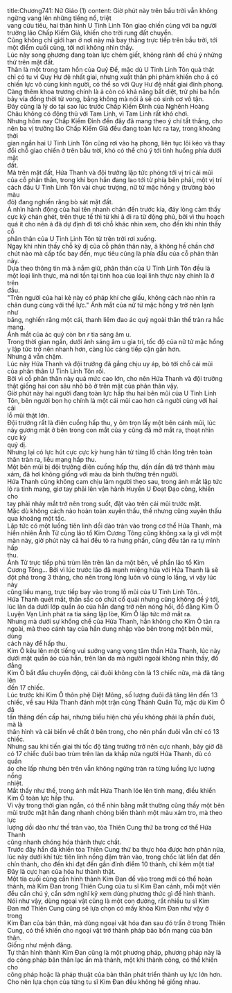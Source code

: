 title:Chương741: Nữ Giáo (1)
content:
Giờ phút này trên bầu trời vẫn không ngừng vang lên những tiếng nổ, triệt<br>vang cửu tiêu, hai thân hình U Tinh Linh Tôn giao chiến cùng với ba người<br>trưởng lão Chấp Kiếm Giả, khiến cho trời rung đất chuyển.<br>Cũng không chỉ giới hạn ở nơi này mà bay thẳng trực tiếp trên bầu trời, tới<br>một điểm cuối cùng, tới nơi không nhìn thấy.<br>Lúc này song phương đang toàn lực chém giết, không rảnh để chú ý những<br>thứ trên mặt đất.<br>Thân là một trong tam hồn của Quỷ Đế, mặc dù U Tinh Linh Tôn quả thật<br>chỉ có tu vi Quy Hư đệ nhất giai, nhưng xuất thân phi phàm khiến cho ả có<br>chiến lực vô cùng kinh người, có thể so với Quy Hư đệ nhất giai đỉnh phong.<br>Càng thêm khoa trương chính là ả còn có khả năng bất diệt, trừ phi ba hồn<br>bảy vía đồng thời tử vong, bằng không mà nói ả sẽ có sinh cơ vô tận.<br>Đây cũng là lý do tại sao lúc trước Chấp Kiếm Đình của Nghênh Hoàng<br>Châu không có động thủ với Tam Linh, vì Tam Linh rất khó chơi.<br>Nhưng hôm nay Chấp Kiếm Đình đến đây đã mang theo ý chí tất thắng, cho<br>nên ba vị trưởng lão Chấp Kiếm Giả đều đang toàn lực ra tay, trong khoảng thời<br>gian ngắn hai U Tinh Linh Tôn cũng rơi vào hạ phong, liên tục lôi kéo và thay<br>đổi chỗ giao chiến ở trên bầu trời, khó có thể chú ý tới tình huống phía dưới mặt<br>đất.<br>Mà trên mặt đất, Hứa Thanh và đội trưởng lập tức phóng tới vị trí cái mũi<br>của cỗ phân thân, trong khi bọn hắn đang lao tới từ phía bên phải, một vị trí<br>cách đầu U Tinh Linh Tôn vài chục trượng, nữ tử mặc hồng y (trường bào màu<br>đỏ) đang nghiến răng bò sát mặt đất.<br>Ả nhìn hành động của hai tên nhanh chân đến trước kia, đáy lòng cảm thấy<br>cực kỳ chán ghét, trên thực tế thì từ khi ả đi ra từ động phủ, bởi vì thu hoạch<br>quá ít cho nên ả đã dự định đi tới chỗ khác nhìn xem, cho đến khi nhìn thấy cỗ<br>phân thân của U Tinh Linh Tôn từ trên trời rơi xuống.<br>Ngay khi nhìn thấy chỗ kỳ dị của cỗ phân thân này, ả không hề chần chờ<br>chút nào mà cấp tốc bay đến, mục tiêu cũng là phía đầu của cỗ phân thân này.<br>Dựa theo thông tin mà ả nắm giữ, phân thân của U Tinh Linh Tôn đều là<br>một loại linh thực, mà nơi tồn tại tinh hoa của loại linh thực này chính là ở trên<br>đầu.<br>"Trên người của hai kẻ này có pháp khí che giấu, không cách nào nhìn ra<br>chân dung cùng với thế lực." Ánh mắt của nữ tử mặc hồng y trở nên lạnh như<br>băng, nghiến răng một cái, thanh liêm đao ác quỷ ngoài thân thể tràn ra hắc<br>mang.<br>Ánh mắt của ác quỷ còn b*n r* tia sáng âm u.<br>Trong thời gian ngắn, dưới ánh sáng âm u gia trì, tốc độ của nữ tử mặc hồng<br>y lập tức trở nên nhanh hơn, càng lúc càng tiếp cận gần hơn.<br>Nhưng ả vẫn chậm.<br>Lúc này Hứa Thanh và đội trưởng đã gắng chịu uy áp, bò tới chỗ cái mũi<br>của phân thân U Tinh Linh Tôn rồi.<br>Bởi vì cỗ phân thân này quá mức cao lớn, cho nên Hứa Thanh và đội trưởng<br>thật giống hai con sâu nhỏ bò ở trên mặt của phân thân vậy.<br>Giờ phút này hai người đang toàn lực hấp thu hai bên mũi của U Tinh Linh<br>Tôn, bên người bọn họ chính là một cái mũi cao hơn cả người cùng với hai cái<br>lỗ mũi thật lớn.<br>Đội trưởng rất là điên cuồng hấp thu, y ôm trọn lấy một bên cánh mũi, lúc<br>này gương mặt ở bên trong con mắt của y cũng đã mở mắt ra, thoạt nhìn cực kỳ<br>quỷ dị.<br>Nhưng lại có lực hút cực cực kỳ hung hãn từ từng lỗ chân lông trên toàn<br>thân tràn ra, liều mạng hấp thu.<br>Một bên mũi bị đội trưởng điên cuồng hấp thu, dần dần đã trở thành màu<br>xám, đã hơi không giống với màu da bình thường trên người.<br>Hứa Thanh cũng không cam chịu làm người theo sau, trong ánh mắt lập tức<br>lộ ra tinh mang, giơ tay phải lên vận hành Huyền U Đoạt Đạo công, khiến cho<br>tay phải nháy mắt trở nên trong suốt, đặt vào trên cái mũi trước mặt.<br>Mặc dù không cách nào hoàn toàn xuyên thấu, thế nhưng cũng xuyên thấu<br>qua khoảng một tấc.<br>Lập tức có một luồng tiên linh dồi dào tràn vào trong cơ thể Hứa Thanh, mà<br>hiển nhiên Ảnh Tử cùng lão tổ Kim Cương Tông cũng không xa lạ gì với một<br>màn này, giờ phút này cả hai đều tỏ ra hưng phấn, cũng đều tản ra tự mình hấp<br>thu.<br>Ảnh Tử trực tiếp phủ trùm lên trên làn da một bên, về phần lão tổ Kim<br>Cương Tông... Bởi vì lúc trước lão đã mạnh miệng hứa với Hứa Thanh là sẽ<br>đột phá trong 3 tháng, cho nên trong lòng luôn vô cùng lo lắng, vì vậy lúc này<br>cũng liều mạng, trực tiếp bay vào trong lỗ mũi của U Tinh Linh Tôn...<br>Hứa Thanh quét mắt, thần sắc có chút cổ quái nhưng cũng không để ý tới,<br>lúc làn da dưới lớp quần áo của hắn đang trở nên nóng hổi, đồ đằng Kim Ô<br>Luyện Vạn Linh phát ra tia sáng lập lòe, Kim Ô lập tức mở mắt ra.<br>Nhưng mà dưới sự khống chế của Hứa Thanh, hắn không cho Kim Ô tản ra<br>ngoài, mà theo cánh tay của hắn dung nhập vào bên trong một bên mũi, dùng<br>cách này để hấp thu.<br>Kim Ô kêu lên một tiếng vui sướng vang vọng tâm thần Hứa Thanh, lúc này<br>dưới mặt quần áo của hắn, trên làn da mà người ngoài không nhìn thấy, đồ đằng<br>Kim Ô bắt đầu chuyển động, cái đuôi không còn là 13 chiếc nữa, mà đã tăng lên<br>đến 17 chiếc.<br>Lúc trước khi Kim Ô thôn phệ Diệt Mông, số lượng đuôi đã tăng lên đến 13<br>chiếc, về sau Hứa Thanh đánh một trận cùng Thánh Quân Tử, mặc dù Kim Ô đã<br>tấn thăng đến cấp hai, nhưng biểu hiện chủ yếu không phải là phần đuôi, mà là<br>thân hình và cải biến về chất ở bên trong, cho nên phần đuôi vẫn chỉ có 13<br>chiếc.<br>Nhưng sau khi tiến giai thì tốc độ tăng trưởng trở nên cực nhanh, bây giờ đã<br>có 17 chiếc đuôi bao trùm trên làn da khắp nửa người Hứa Thanh, dù có quần<br>áo che lấp nhưng bên trên vẫn không ngừng tràn ra từng luồng lực lượng nồng<br>nhiệt.<br>Mắt thấy như thế, trong ánh mắt Hứa Thanh lóe lên tinh mang, điều khiển<br>Kim Ô toàn lực hấp thu.<br>Vì vậy trong thời gian ngắn, có thể nhìn bằng mắt thường cũng thấy một bên<br>mũi trước mặt hắn đang nhanh chóng biến thành một màu xám tro, mà theo lực<br>lượng dồi dào như thế tràn vào, tòa Thiên Cung thứ ba trong cơ thể Hứa Thanh<br>cũng nhanh chóng hóa thành thực chất.<br>Trước đây hắn đã khiến tòa Thiên Cung thứ ba thực hóa được hơn phân nửa,<br>lúc này dưới khí tức tiên linh nồng đậm tràn vào, trong chốc lát liền đạt đến<br>chín thành, cho đến khi đạt đến gần đỉnh điểm 10 thành, chỉ kém một tia!<br>Đây là cực hạn của hóa hư thành thật.<br>Một tia cuối cùng cần hình thành Kim Đan để vào trong mới có thể hoàn<br>thành, mà Kim Đan trong Thiên Cung của tu sĩ Kim Đan cảnh, mỗi một viên<br>đều cần chú ý, cần sớm nghĩ kỹ xem dùng phương thức gì để hình thành.<br>Nói như vậy, dùng ngoại vật cũng là một con đường, rất nhiều tu sĩ Kim<br>Đan mở Thiên Cung cũng sẽ lựa chọn có mấy khỏa Kim Đan như vậy ở trong<br>Kim Đan của bản thân, mà dùng ngoại vật hóa đan sau đó trấn ở trong Thiên<br>Cung, có thể khiến cho ngoại vật trở thành pháp bảo bổn mạng của bản thân.<br>Giống như mệnh đăng.<br>Tự thân hình thành Kim Đan cũng là một phương pháp, phương pháp này là<br>do công pháp bản thân lạc ấn mà thành, một khi thành công, có thể khiến cho<br>công pháp hoặc là pháp thuật của bản thân phát triển thành uy lực lớn hơn.<br>Cho nên lựa chọn của từng tu sĩ Kim Đan đều không hề giống nhau.